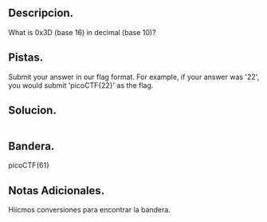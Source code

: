 ## Descripcion.
What is 0x3D (base 16) in decimal (base 10)?

## Pistas.
Submit your answer in our flag format. For example, if your answer was '22', you would submit 'picoCTF{22}' as the flag.

## Solucion.
``` bash


```

## Bandera.
picoCTF{61}

## Notas Adicionales.
Hiicmos conversiones para encontrar la bandera.